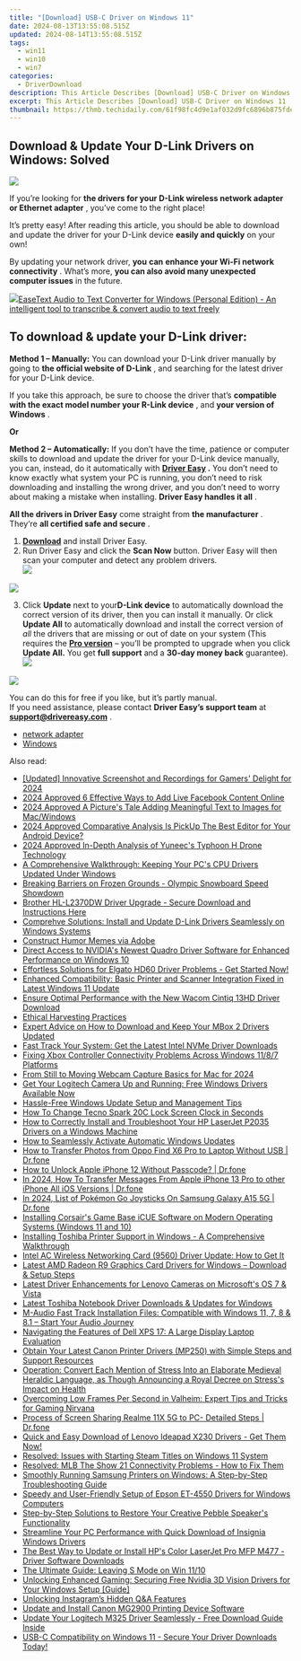 ```yaml
---
title: "[Download] USB-C Driver on Windows 11"
date: 2024-08-13T13:55:08.515Z
updated: 2024-08-14T13:55:08.515Z
tags:
  - win11
  - win10
  - win7
categories:
  - DriverDownload
description: This Article Describes [Download] USB-C Driver on Windows 11
excerpt: This Article Describes [Download] USB-C Driver on Windows 11
thumbnail: https://thmb.techidaily.com/61f98fc4d9e1af032d9fc6896b875fde870b9cc610ca573f8ea2783fc3752f47.jpg
---
```


## Download & Update Your D-Link Drivers on Windows: Solved

![](https://images.drivereasy.com/wp-content/uploads/2018/12/snap000190-300x277.png)

 If you’re looking for **the drivers for your D-Link wireless network adapter or Ethernet adapter** , you’ve come to the right place!

 It’s pretty easy! After reading this article, you should be able to download and update the driver for your D-Link device **easily and quickly** on your own!

 By updating your network driver, **you**  **can**  **enhance your Wi-Fi network connectivity** . What’s more, **you can also avoid many unexpected computer issues**   in the future.

<!-- affiliate ads begin -->
<a href="https://secure.2checkout.com/order/checkout.php?PRODS=40203538&QTY=1&AFFILIATE=108875&CART=1"><img src="https://secure.avangate.com/images/merchant/cc4b82e826b52ec41c810301548e8f48/products/audio-to-text-transcription-software.png" border="0">EaseText Audio to Text Converter for Windows (Personal Edition) - An intelligent tool to transcribe & convert audio to text freely </a>
<!-- affiliate ads end -->
## **To download & update your D-Link driver:**

**Method 1 – Manually:**  You can download your D-Link driver manually by going to **the official website of D-Link** , and searching for the latest driver for your D-Link device.

 If you take this approach, be sure to choose the driver that’s **compatible with the exact model number your R-Link device** , and **your version of Windows** .

**Or**

**Method 2 – Automatically:**   If you don’t have the time, patience or computer skills to download and update the driver for your D-Link device manually, you can, instead, do it automatically with **[Driver Easy](https://tools.techidaily.com/drivereasy/download/) .**  You don’t need to know exactly what system your PC is running, you don’t need to risk downloading and installing the wrong driver, and you don’t need to worry about making a mistake when installing. **Driver Easy handles it all** .

**All the drivers in Driver Easy** come straight from **the manufacturer** . They‘re **all certified safe and secure** .

1. **[Download](https://tools.techidaily.com/drivereasy/download/)**  and install Driver Easy.
2. Run Driver Easy and click the **Scan Now**  button. Driver Easy will then scan your computer and detect any problem drivers.  
![](https://images.drivereasy.com/wp-content/uploads/2018/12/snap000192.png)
<!-- affiliate ads begin -->
<a href="https://store.massmailsoftware.com/order/checkout.php?PRODS=1300375&QTY=1&AFFILIATE=108875&CART=1"><img src="https://secure.avangate.com/images/merchant/dc87c13749315c7217cdc4ac692e704c/banera_for_partners-15_%281%29.jpg" border="0"></a>
<!-- affiliate ads end -->
3. Click **Update**  next to your**D-Link device** to automatically download the correct version of its driver, then you can install it manually. Or click **Update All**  to automatically download and install the correct version of _all_  the drivers that are missing or out of date on your system (This requires the **[Pro version](https://tools.techidaily.com/drivereasy/download/)**  – you’ll be prompted to upgrade when you click **Update All.** You get **full support**  and a **30-day money back**  guarantee).  
![](https://images.drivereasy.com/wp-content/uploads/2018/12/snap000191.png)  
<!-- affiliate ads begin -->
<a href="https://secure.2checkout.com/order/checkout.php?PRODS=32667153&QTY=1&AFFILIATE=108875&CART=1"><img src="https://www.coolmuster.com/uploads/image/20201228/feature02.png" border="0"></a>
<!-- affiliate ads end -->
 You can do this for free if you like, but it’s partly manual.  
 If you need assistance, please contact **Driver Easy’s support team** at [**support@drivereasy.com**](https://tools.techidaily.com/drivereasy/download/) .

* [network adapter](https://tools.techidaily.com/drivereasy/download/)
* [Windows](https://tools.techidaily.com/drivereasy/download/)

<ins class="adsbygoogle"
     style="display:block"
     data-ad-format="autorelaxed"
     data-ad-client="ca-pub-7571918770474297"
     data-ad-slot="1223367746"></ins>



<ins class="adsbygoogle"
     style="display:block"
     data-ad-client="ca-pub-7571918770474297"
     data-ad-slot="8358498916"
     data-ad-format="auto"
     data-full-width-responsive="true"></ins>

<span class="atpl-alsoreadstyle">Also read:</span>
<div><ul>
<li><a href="https://screen-activity-recording.techidaily.com/updated-innovative-screenshot-and-recordings-for-gamers-delight-for-2024/"><u>[Updated] Innovative Screenshot and Recordings for Gamers' Delight for 2024</u></a></li>
<li><a href="https://facebook-video-recording.techidaily.com/2024-approved-6-effective-ways-to-add-live-facebook-content-online/"><u>2024 Approved  6 Effective Ways to Add Live Facebook Content Online</u></a></li>
<li><a href="https://extra-tips.techidaily.com/2024-approved-a-pictures-tale-adding-meaningful-text-to-images-for-macwindows/"><u>2024 Approved  A Picture's Tale  Adding Meaningful Text to Images for Mac/Windows</u></a></li>
<li><a href="https://fox-hovers.techidaily.com/2024-approved-comparative-analysis-is-pickup-the-best-editor-for-your-android-device/"><u>2024 Approved  Comparative Analysis  Is PickUp The Best Editor for Your Android Device?</u></a></li>
<li><a href="https://article-helps.techidaily.com/2024-approved-in-depth-analysis-of-yuneecs-typhoon-h-drone-technology/"><u>2024 Approved  In-Depth Analysis of Yuneec's Typhoon H Drone Technology</u></a></li>
<li><a href="https://win-dash.techidaily.com/a-comprehensive-walkthrough-keeping-your-pcs-cpu-drivers-updated-under-windows/"><u>A Comprehensive Walkthrough: Keeping Your PC's CPU Drivers Updated Under Windows</u></a></li>
<li><a href="https://extra-resources.techidaily.com/breaking-barriers-on-frozen-grounds-olympic-snowboard-speed-showdown/"><u>Breaking Barriers on Frozen Grounds - Olympic Snowboard Speed Showdown</u></a></li>
<li><a href="https://win-dash.techidaily.com/brother-hl-l2370dw-driver-upgrade-secure-download-and-instructions-here/"><u>Brother HL-L2370DW Driver Upgrade - Secure Download and Instructions Here</u></a></li>
<li><a href="https://win-dash.techidaily.com/comprehve-solutions-install-and-update-d-link-drivers-seamlessly-on-windows-systems/"><u>Comprehve Solutions: Install and Update D-Link Drivers Seamlessly on Windows Systems</u></a></li>
<li><a href="https://extra-resources.techidaily.com/construct-humor-memes-via-adobe/"><u>Construct Humor  Memes via Adobe</u></a></li>
<li><a href="https://win-dash.techidaily.com/direct-access-to-nvidias-newest-quadro-driver-software-for-enhanced-performance-on-windows-10/"><u>Direct Access to NVIDIA's Newest Quadro Driver Software for Enhanced Performance on Windows 10</u></a></li>
<li><a href="https://win-dash.techidaily.com/effortless-solutions-for-elgato-hd60-driver-problems-get-started-now/"><u>Effortless Solutions for Elgato HD60 Driver Problems - Get Started Now!</u></a></li>
<li><a href="https://win-dash.techidaily.com/enhanced-compatibility-basic-printer-and-scanner-integration-fixed-in-latest-windows-11-update/"><u>Enhanced Compatibility: Basic Printer and Scanner Integration Fixed in Latest Windows 11 Update</u></a></li>
<li><a href="https://win-dash.techidaily.com/ensure-optimal-performance-with-the-new-wacom-cintiq-13hd-driver-download/"><u>Ensure Optimal Performance with the New Wacom Cintiq 13HD Driver Download</u></a></li>
<li><a href="https://win-dash.techidaily.com/ethical-harvesting-practices/"><u>Ethical Harvesting Practices</u></a></li>
<li><a href="https://win-dash.techidaily.com/1722973511420-expert-advice-on-how-to-download-and-keep-your-mbox-2-drivers-updated/"><u>Expert Advice on How to Download and Keep Your MBox 2 Drivers Updated</u></a></li>
<li><a href="https://win-dash.techidaily.com/fast-track-your-system-get-the-latest-intel-nvme-driver-downloads/"><u>Fast Track Your System: Get the Latest Intel NVMe Driver Downloads</u></a></li>
<li><a href="https://win-dash.techidaily.com/fixing-xbox-controller-connectivity-problems-across-windows-1187-platforms/"><u>Fixing Xbox Controller Connectivity Problems Across Windows 11/8/7 Platforms</u></a></li>
<li><a href="https://on-screen-recording.techidaily.com/from-still-to-moving-webcam-capture-basics-for-mac-for-2024/"><u>From Still to Moving  Webcam Capture Basics for Mac for 2024</u></a></li>
<li><a href="https://win-dash.techidaily.com/get-your-logitech-camera-up-and-running-free-windows-drivers-available-now/"><u>Get Your Logitech Camera Up and Running: Free Windows Drivers Available Now</u></a></li>
<li><a href="https://win-dash.techidaily.com/hassle-free-windows-update-setup-and-management-tips/"><u>Hassle-Free Windows Update Setup and Management Tips</u></a></li>
<li><a href="https://unlock-android.techidaily.com/how-to-change-tecno-spark-20c-lock-screen-clock-in-seconds-by-drfone-android/"><u>How To Change Tecno Spark 20C Lock Screen Clock in Seconds</u></a></li>
<li><a href="https://win-dash.techidaily.com/how-to-correctly-install-and-troubleshoot-your-hp-laserjet-p2035-drivers-on-a-windows-machine/"><u>How to Correctly Install and Troubleshoot Your HP LaserJet P2035 Drivers on a Windows Machine</u></a></li>
<li><a href="https://win-dash.techidaily.com/how-to-seamlessly-activate-automatic-windows-updates/"><u>How to Seamlessly Activate Automatic Windows Updates</u></a></li>
<li><a href="https://android-transfer.techidaily.com/how-to-transfer-photos-from-oppo-find-x6-pro-to-laptop-without-usb-drfone-by-drfone-transfer-from-android-transfer-from-android/"><u>How to Transfer Photos from Oppo Find X6 Pro to Laptop Without USB | Dr.fone</u></a></li>
<li><a href="https://iphone-unlock.techidaily.com/how-to-unlock-apple-iphone-12-without-passcode-drfone-by-drfone-ios/"><u>How to Unlock Apple iPhone 12 Without Passcode? | Dr.fone</u></a></li>
<li><a href="https://iphone-transfer.techidaily.com/in-2024-how-to-transfer-messages-from-apple-iphone-13-pro-to-other-iphone-all-ios-versions-drfone-by-drfone-transfer-from-ios/"><u>In 2024, How To Transfer Messages From Apple iPhone 13 Pro to other iPhone All iOS Versions | Dr.fone</u></a></li>
<li><a href="https://change-location.techidaily.com/in-2024-list-of-pokemon-go-joysticks-on-samsung-galaxy-a15-5g-drfone-by-drfone-virtual-android/"><u>In 2024, List of Pokémon Go Joysticks On Samsung Galaxy A15 5G | Dr.fone</u></a></li>
<li><a href="https://win-dash.techidaily.com/installing-corsairs-game-base-icue-software-on-modern-operating-systems-windows-11-and-10/"><u>Installing Corsair's Game Base iCUE Software on Modern Operating Systems (Windows 11 and 10)</u></a></li>
<li><a href="https://win-dash.techidaily.com/installing-toshiba-printer-support-in-windows-a-comprehensive-walkthrough/"><u>Installing Toshiba Printer Support in Windows - A Comprehensive Walkthrough</u></a></li>
<li><a href="https://win-dash.techidaily.com/intel-ac-wireless-networking-card-9560-driver-update-how-to-get-it/"><u>Intel AC Wireless Networking Card (9560) Driver Update: How to Get It</u></a></li>
<li><a href="https://win-dash.techidaily.com/latest-amd-radeon-r9-graphics-card-drivers-for-windows-download-and-setup-steps/"><u>Latest AMD Radeon R9 Graphics Card Drivers for Windows – Download & Setup Steps</u></a></li>
<li><a href="https://win-dash.techidaily.com/latest-driver-enhancements-for-lenovo-cameras-on-microsofts-os-7-and-vista/"><u>Latest Driver Enhancements for Lenovo Cameras on Microsoft's OS 7 & Vista</u></a></li>
<li><a href="https://win-dash.techidaily.com/latest-toshiba-notebook-driver-downloads-and-updates-for-windows/"><u>Latest Toshiba Notebook Driver Downloads & Updates for Windows</u></a></li>
<li><a href="https://win-dash.techidaily.com/1722970077828-m-audio-fast-track-installation-files-compatible-with-windows-11-7-8-and-81-start-your-audio-journey/"><u>M-Audio Fast Track Installation Files: Compatible with Windows 11, 7, 8 & 8.1 – Start Your Audio Journey</u></a></li>
<li><a href="https://buynow-marvelous.techidaily.com/navigating-the-features-of-dell-xps-17-a-large-display-laptop-evaluation/"><u>Navigating the Features of Dell XPS 17: A Large Display Laptop Evaluation</u></a></li>
<li><a href="https://win-dash.techidaily.com/obtain-your-latest-canon-printer-drivers-mp250-with-simple-steps-and-support-resources/"><u>Obtain Your Latest Canon Printer Drivers (MP250) with Simple Steps and Support Resources</u></a></li>
<li><a href="https://win-dash.techidaily.com/1723011073875-operation-convert-each-mention-of-stress-into-an-elaborate-medieval-heraldic-language-as-though-announcing-a-royal-decree-on-stresss-impact-on-health/"><u>Operation: Convert Each Mention of Stress Into an Elaborate Medieval Heraldic Language, as Though Announcing a Royal Decree on Stress's Impact on Health</u></a></li>
<li><a href="https://program-issues.techidaily.com/overcoming-low-frames-per-second-in-valheim-expert-tips-and-tricks-for-gaming-nirvana/"><u>Overcoming Low Frames Per Second in Valheim: Expert Tips and Tricks for Gaming Nirvana</u></a></li>
<li><a href="https://screen-mirror.techidaily.com/process-of-screen-sharing-realme-11x-5g-to-pc-detailed-steps-drfone-by-drfone-android/"><u>Process of Screen Sharing Realme 11X 5G to PC- Detailed Steps | Dr.fone</u></a></li>
<li><a href="https://win-dash.techidaily.com/quick-and-easy-download-of-lenovo-ideapad-x230-drivers-get-them-now/"><u>Quick and Easy Download of Lenovo Ideapad X230 Drivers - Get Them Now!</u></a></li>
<li><a href="https://win-dash.techidaily.com/resolved-issues-with-starting-steam-titles-on-windows-11-system/"><u>Resolved: Issues with Starting Steam Titles on Windows 11 System</u></a></li>
<li><a href="https://win-dash.techidaily.com/resolved-mlb-the-show-21-connectivity-problems-how-to-fix-them/"><u>Resolved: MLB The Show 21 Connectivity Problems - How to Fix Them</u></a></li>
<li><a href="https://win-dash.techidaily.com/smoothly-running-samsung-printers-on-windows-a-step-by-step-troubleshooting-guide/"><u>Smoothly Running Samsung Printers on Windows: A Step-by-Step Troubleshooting Guide</u></a></li>
<li><a href="https://win-dash.techidaily.com/speedy-and-user-friendly-setup-of-epson-et-4550-drivers-for-windows-computers/"><u>Speedy and User-Friendly Setup of Epson ET-4550 Drivers for Windows Computers</u></a></li>
<li><a href="https://extra-guidance.techidaily.com/step-by-step-solutions-to-restore-your-creative-pebble-speakers-functionality/"><u>Step-by-Step Solutions to Restore Your Creative Pebble Speaker's Functionality</u></a></li>
<li><a href="https://win-dash.techidaily.com/streamline-your-pc-performance-with-quick-download-of-insignia-windows-drivers/"><u>Streamline Your PC Performance with Quick Download of Insignia Windows Drivers</u></a></li>
<li><a href="https://win-dash.techidaily.com/the-best-way-to-update-or-install-hps-color-laserjet-pro-mfp-m477-driver-software-downloads/"><u>The Best Way to Update or Install HP's Color LaserJet Pro MFP M477 - Driver Software Downloads</u></a></li>
<li><a href="https://windows11.techidaily.com/the-ultimate-guide-leaving-s-mode-on-win-1110/"><u>The Ultimate Guide: Leaving S Mode on Win 11/10</u></a></li>
<li><a href="https://win-dash.techidaily.com/unlocking-enhanced-gaming-securing-free-nvidia-3d-vision-drivers-for-your-windows-setup-guide/"><u>Unlocking Enhanced Gaming: Securing Free Nvidia 3D Vision Drivers for Your Windows Setup [Guide]</u></a></li>
<li><a href="https://instagram-videos.techidaily.com/unlocking-instagrams-hidden-qanda-features/"><u>Unlocking Instagram’s Hidden Q&A Features</u></a></li>
<li><a href="https://win-dash.techidaily.com/update-and-install-canon-mg2900-printing-device-software/"><u>Update and Install Canon MG2900 Printing Device Software</u></a></li>
<li><a href="https://win-dash.techidaily.com/update-your-logitech-m325-driver-seamlessly-free-download-guide-inside/"><u>Update Your Logitech M325 Driver Seamlessly - Free Download Guide Inside</u></a></li>
<li><a href="https://win-dash.techidaily.com/usb-c-compatibility-on-windows-11-secure-your-driver-downloads-today/"><u>USB-C Compatibility on Windows 11 - Secure Your Driver Downloads Today!</u></a></li>
</ul></div>
